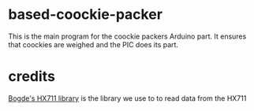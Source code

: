# based-coockie-packer
This is the main program for the coockie packers Arduino part. It ensures that coockies are weighed and the PIC does its part. 

# credits
[Bogde's HX711 library](https://github.com/bogde/HX711) is the library we use to to read data from the HX711 
